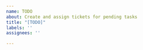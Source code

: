 ```yaml
---
name: TODO
about: Create and assign tickets for pending tasks
title: "[TODO]"
labels: ''
assignees: ''

---
```



